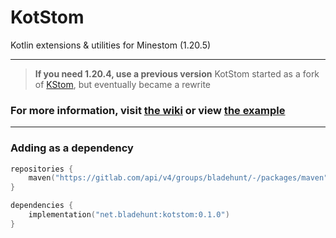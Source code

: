 # KotStom
Kotlin extensions & utilities for Minestom (1.20.5)

---

> **If you need 1.20.4, use a previous version**
> KotStom started as a fork of [KStom](https://github.com/Project-Cepi/KStom), but eventually became a rewrite

### For more information, visit [the wiki](https://www.bladehunt.net/developers/kotstom) or view [the example](example/src/main/kotlin)

---

### Adding as a dependency

```kotlin
repositories {
    maven("https://gitlab.com/api/v4/groups/bladehunt/-/packages/maven")
}

dependencies {
    implementation("net.bladehunt:kotstom:0.1.0")
}
```